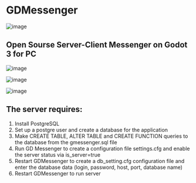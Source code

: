 # GDMessenger
![image](https://github.com/H3XAGON3ST-Games/GDMessenger/assets/83023800/ddf06f43-c025-4182-81ae-8ecc3280b4c7)

## Open Sourse Server-Client Messenger on Godot 3 for PC 
![image](https://github.com/H3XAGON3ST-Games/GDMessenger/assets/83023800/39be0e9b-e8a1-4a12-9f12-623d712071db)

![image](https://github.com/H3XAGON3ST-Games/GDMessenger/assets/83023800/1bb13dcb-a07c-472a-a62f-32736ba28ee0)

![image](https://github.com/H3XAGON3ST-Games/GDMessenger/assets/83023800/a1e4e709-cfb3-4732-bc7c-69b6efb21111)

## The server requires:
1. Install PostgreSQL
2. Set up a postgre user and create a database for the application
3. Make CREATE TABLE, ALTER TABLE and CREATE FUNCTION queries to the database from the gmessenger.sql file
4. Run GD Messenger to create a configuration file settings.cfg and enable the server status via is_server=true
5. Restart GDMessenger to create a db_setting.cfg configuration file and enter the database data (login, password, host, port, database name)
6. Restart GDMessenger to run server 
